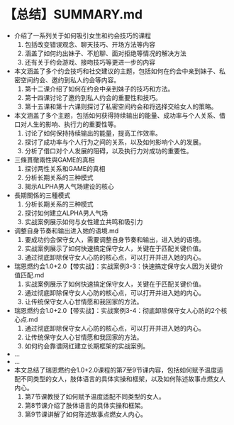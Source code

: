 # 【总结】SUMMARY.md

-   介绍了一系列关于如何吸引女生和约会技巧的课程
    1.  包括改变错误观念、聊天技巧、开场方法等内容
    2.  涵盖了如何约出妹子、不尬聊、面对拒绝等情况的解决方法
    3.  还有关于约会游戏、接吻技巧等更进一步的内容
-   本文涵盖了多个约会技巧和社交建议的主题，包括如何在约会中亲到妹子、私密空间约会、邀约到私人约会等内容。
    1.  第十二课介绍了如何在约会中亲到妹子的技巧和方法。
    2.  第十四课讨论了邀约到私人约会的重要性和技巧。
    3.  第十五课和第十六课则探讨了私密空间约会和将选择交给女人的策略。
-   本文涵盖了多个主题，包括如何获得持续输出的能量、成功率与个人关系、借口对人生的影响、执行力的重要性等。
    1.  讨论了如何保持持续输出的能量，提高工作效率。
    2.  探讨了成功率与个人行为之间的关系，以及如何影响个人的发展。
    3.  分析了借口对个人发展的阻碍，以及执行力对成功的重要性。
-   三條貫徹兩性與GAME的真相
    1.  探讨两性关系和GAME的真相
    2.  分析长期关系的三种模式
    3.  揭示ALPHA男人气场建设的核心
-   長期關係的三種模式
    1.  分析长期关系的三种模式
    2.  探讨如何建立ALPHA男人气场
    3.  实战案例展示如何与女性建立共鸣和吸引力
-   调整自身节奏和输出进入她的语境.md
    1.  要成功约会保守女人，需要调整自身节奏和输出，进入她的语境。
    2.  实战案例展示了如何快速搞定保守女人，关键在于匹配关键价值。
    3.  通过彻底卸除保守女人心防的核心点，可以打开并进入她的内心。
-   瑞恩燃约会1.0+2.0【带实战】：实战案例3-3：快速搞定保守女人因为关键价值匹配.md
    1.  实战案例展示了如何快速搞定保守女人，关键在于匹配关键价值。
    2.  通过彻底卸除保守女人心防的核心点，可以打开并进入她的内心。
    3.  让传统保守女人心甘情愿和我回家的方法。
-   瑞恩燃约会1.0+2.0【带实战】：实战案例3-4：彻底卸除保守女人心防的2个核心点.md
    1.  通过彻底卸除保守女人心防的核心点，可以打开并进入她的内心。
    2.  让传统保守女人心甘情愿和我回家的方法。
    3.  如何约会靠谱网红建立长期框架的实战案例。
-   ...
-   ...
-   本文总结了瑞恩燃约会1.0+2.0课程的第7至9节课内容，包括如何赋予温度适配不同类型的女人，肢体语言的具体实操和框架，以及如何陈述故事点燃女人内心。
    1.  第7节课教授了如何赋予温度适配不同类型的女人。
    2.  第8节课介绍了肢体语言的具体实操和框架。
    3.  第9节课讲解了如何陈述故事点燃女人内心。